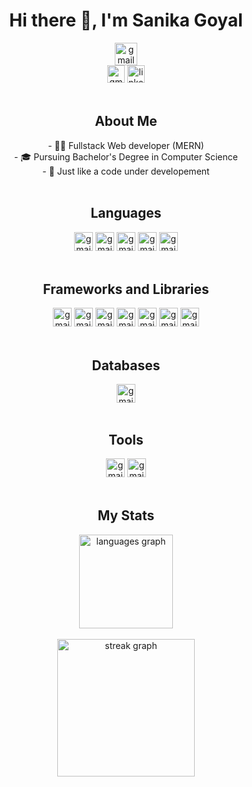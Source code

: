 <h1 align="center">Hi there 👋, I'm Sanika Goyal</h1>
<div align="center">
  <img src="https://img.shields.io/static/v1?message=👩‍💻 MERN Stack Developer&label=&color=872341&logoColor=white&labelColor=&style=for-the-badge" height="36" alt="gmail logo"  />
</div>
<div align="center">
<a href="mailto:sanikagoyal2004@gmail.com"><img src="https://img.shields.io/static/v1?message=Gmail&logo=gmail&label=&color=D14836&logoColor=white&labelColor=&style=for-the-badge" height="28" alt="gmail logo"  /></a>
 <a href="https://www.linkedin.com/in/sanika-goyal-092002252/"><img src="https://img.shields.io/static/v1?message=LinkedIn&logo=linkedin&label=&color=0077B5&logoColor=white&labelColor=&style=for-the-badge" height="28" alt="linkedin logo"  /></a>
</div>
<br/>

<h2 align="center">About Me</h2>
<div align="center">
- 👩‍💻 Fullstack Web developer (MERN)<br/>
- 🎓 Pursuing Bachelor's Degree in Computer Science<br/>
- 🙂 Just like a code under developement<br/>
</div>
<br/>

<h2 align="center">Languages</h2>
<div align="center">
   <img src="https://img.shields.io/static/v1?message= CPP&label=&color=E0F4FF&logoColor=white&labelColor=&style=for-the-badge" height="30" alt="gmail logo"  />
   <img src="https://img.shields.io/static/v1?message= C&label=&color=87C4FF&logoColor=white&labelColor=&style=for-the-badge" height="30" alt="gmail logo"  />
<!--   <img src="https://img.shields.io/badge/HTML5-E34F26?s=for-the-badge&logo=html5&logoColor=white" height="30" alt="gmail logo"  /> -->
   <img src="https://img.shields.io/static/v1?message= CSS3&label=&color=87C4FF&logoColor=white&labelColor=&style=for-the-badge" height="30" alt="gmail logo"  />
    <img src="https://img.shields.io/static/v1?message= SCSS&label=&color=E0F4FF&logoColor=white&labelColor=&style=for-the-badge" height="30" alt="gmail logo"  />
  <img src="https://img.shields.io/static/v1?message= Javascript&label=&color=87C4FF&logoColor=white&labelColor=&style=for-the-badge" height="30" alt="gmail logo"  />
</div>
<br/>

<h2 align="center">Frameworks and Libraries</h2>
<div align="center">
   <img src="https://img.shields.io/static/v1?message= React.js&label=&color=B2C8BA&logoColor=white&labelColor=&style=for-the-badge" height="30" alt="gmail logo"  />
   <img src="https://img.shields.io/static/v1?message= React Native&label=&color=86A789&logoColor=white&labelColor=&style=for-the-badge" height="30" alt="gmail logo"  />
   <img src="https://img.shields.io/static/v1?message= Redux&label=&color=B2C8BA&logoColor=white&labelColor=&style=for-the-badge" height="30" alt="gmail logo"  />
   <img src="https://img.shields.io/static/v1?message= Node.js&label=&color=86A789&logoColor=white&labelColor=&style=for-the-badge" height="30" alt="gmail logo"  />
   <img src="https://img.shields.io/static/v1?message= Express.js&label=&color=B2C8BA&logoColor=white&labelColor=&style=for-the-badge" height="30" alt="gmail logo"  />
   <img src="https://img.shields.io/static/v1?message= Tailwind&label=&color=86A789&logoColor=white&labelColor=&style=for-the-badge" height="30" alt="gmail logo"  />
   <img src="https://img.shields.io/static/v1?message= Bootstrap&label=&color=B2C8BA&logoColor=white&labelColor=&style=for-the-badge" height="30" alt="gmail logo"  />
</div>
<br/>

<h2 align="center">Databases</h2>
<div align="center">
   <img src="https://img.shields.io/static/v1?message= MongoDB&label=&color=F4BF96&logoColor=white&labelColor=&style=for-the-badge" height="30" alt="gmail logo"  />
</div>
<br/>

<h2 align="center">Tools</h2>
<div align="center">
   <img src="https://img.shields.io/static/v1?message= Visual Studio Code&label=&color=5C5470&logoColor=white&labelColor=&style=for-the-badge" height="30" alt="gmail logo"  />
   <img src="https://img.shields.io/static/v1?message= Git&label=&color=B9B4C7&logoColor=white&labelColor=&style=for-the-badge" height="30" alt="gmail logo"  />
</div>
<br/>

<h2 align="center">My Stats</h2>
<div align="center">
   <img src="https://github-readme-stats.vercel.app/api/top-langs?username=Sanikagoyal28&locale=en&hide_title=false&layout=compact&card_width=320&langs_count=5&theme=dark&hide_border=false" height="150" alt="languages graph"  />
</div><br/>
<div align="center">
  <img src="https://streak-stats.demolab.com?user=Sanikagoyal28&locale=en&mode=daily&theme=dark&hide_border=false&border_radius=5&order=3" height="220" alt="streak graph"  />
</div>


